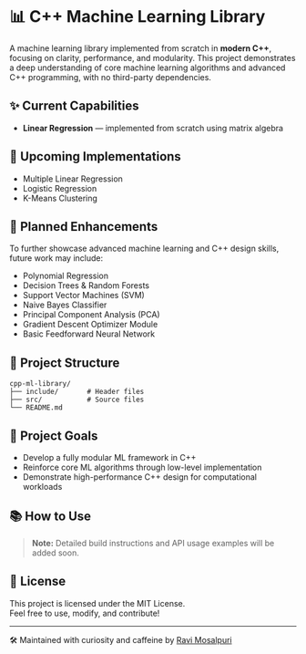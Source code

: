 # 📊 C++ Machine Learning Library

A machine learning library implemented from scratch in **modern C++**, focusing on clarity, performance, and modularity. This project demonstrates a deep understanding of core machine learning algorithms and advanced C++ programming, with no third-party dependencies.

## ✨ Current Capabilities

- **Linear Regression** — implemented from scratch using matrix algebra

## 🔭 Upcoming Implementations

-  Multiple Linear Regression
-  Logistic Regression
-  K-Means Clustering

## 🚀 Planned Enhancements

To further showcase advanced machine learning and C++ design skills, future work may include:

- Polynomial Regression
- Decision Trees & Random Forests
- Support Vector Machines (SVM)
- Naive Bayes Classifier
- Principal Component Analysis (PCA)
- Gradient Descent Optimizer Module
- Basic Feedforward Neural Network

## 🧱 Project Structure

```
cpp-ml-library/
├── include/       # Header files
├── src/           # Source files
└── README.md
```

## 🎯 Project Goals

- Develop a fully modular ML framework in C++
- Reinforce core ML algorithms through low-level implementation
- Demonstrate high-performance C++ design for computational workloads

## 📚 How to Use

> **Note:** Detailed build instructions and API usage examples will be added soon.

## 📜 License

This project is licensed under the MIT License.  
Feel free to use, modify, and contribute!

---

🛠 Maintained with curiosity and caffeine by [Ravi Mosalpuri](https://github.com/RaviMosalpuri)
